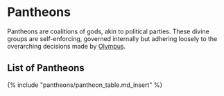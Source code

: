 # Pantheons

Pantheons are coalitions of gods, akin to political parties. These divine groups are self-enforcing, governed internally but adhering loosely to the overarching decisions made by [Olympus](territories/olympia/index.md).

## List of Pantheons
{% include "pantheons/pantheon_table.md_insert" %}